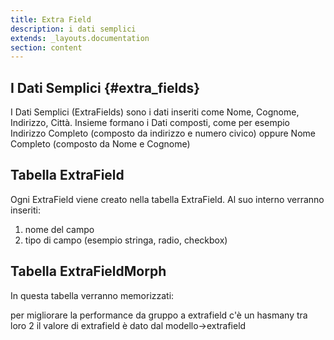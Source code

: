```yaml
---
title: Extra Field
description: i dati semplici
extends: _layouts.documentation
section: content
---
```

## I Dati Semplici {#extra_fields}

I Dati Semplici (ExtraFields) sono i dati inseriti come Nome, Cognome, Indirizzo, Città.
Insieme formano i Dati composti, 
come per esempio Indirizzo Completo (composto da indirizzo e numero civico) 
oppure Nome Completo (composto da Nome e Cognome)


## Tabella ExtraField

Ogni ExtraField viene creato nella tabella ExtraField. Al suo interno verranno inseriti:  
1. nome del campo  
2. tipo di campo (esempio stringa, radio, checkbox)


## Tabella ExtraFieldMorph

In questa tabella verranno memorizzati:


per migliorare la performance
da gruppo a extrafield c'è un hasmany tra loro 2
il valore di extrafield è dato dal modello->extrafield



